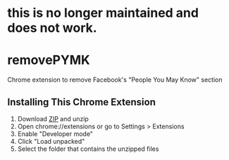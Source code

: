 # this is no longer maintained and does not work.

# removePYMK
Chrome extension to remove Facebook's "People You May Know" section

## Installing This Chrome Extension

1. Download [ZIP](https://github.com/nnaro/removePYMK/archive/master.zip) and unzip
2. Open chrome://extensions or go to Settings > Extensions
3. Enable "Developer mode"
4. Click "Load unpacked"
5. Select the folder that contains the unzipped files

